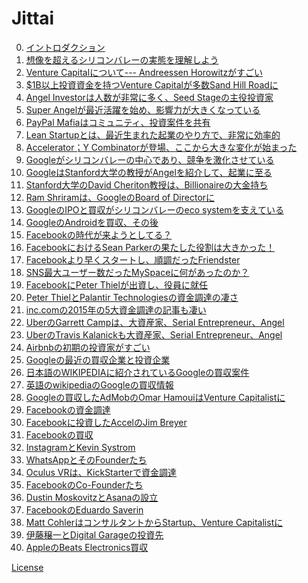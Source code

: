 # Jittai

0. <a href="https://github.com/hirokihori/Jittai/blob/master/intro.md">イントロダクション</a>
1. <a href="https://github.com/hirokihori/Jittai/blob/master/01.md">想像を超えるシリコンバレーの実態を理解しよう</a>
2. <a href="https://github.com/hirokihori/Jittai/blob/master/02.md">Venture Capitalについて--- Andreessen Horowitzがすごい</a>
3. <a href="https://github.com/hirokihori/Jittai/blob/master/03.md">$1B以上投資資金を持つVenture Capitalが多数Sand Hill Roadに</a>
4. <a href="https://github.com/hirokihori/Jittai/blob/master/04.md">Angel Investorは人数が非常に多く、Seed Stageの主役投資家</a>
5. <a href="https://github.com/hirokihori/Jittai/blob/master/05.md">Super Angelが最近活躍を始め、影響力が大きくなっている</a>
6. <a href="https://github.com/hirokihori/Jittai/blob/master/06.md">PayPal Mafiaはコミュニティ、投資案件を共有</a>
7. <a href="https://github.com/hirokihori/Jittai/blob/master/07.md">Lean Startupとは、最近生まれた起業のやり方で、非常に効率的</a>
8. <a href="https://github.com/hirokihori/Jittai/blob/master/08.md">Accelerator；Y Combinatorが登場、ここから大きな変化が始まった</a>
9. <a href="https://github.com/hirokihori/Jittai/blob/master/09.md">Googleがシリコンバレーの中心であり、競争を激化させている</a>
10. <a href="https://github.com/hirokihori/Jittai/blob/master/10.md">GoogleはStanford大学の教授がAngelを紹介して、起業に至る</a>
11. <a href="https://github.com/hirokihori/Jittai/blob/master/11.md">Stanford大学のDavid Cheriton教授は、Billionaireの大金持ち</a>
12. <a href="https://github.com/hirokihori/Jittai/blob/master/12.md">Ram Shriramは、GoogleのBoard of Directorに</a>
13. <a href="https://github.com/hirokihori/Jittai/blob/master/13.md">GoogleのIPOと買収がシリコンバレーのeco systemを支えている</a>
14. <a href="https://github.com/hirokihori/Jittai/blob/master/14.md">GoogleのAndroidを買収、その後</a>
15. <a href="https://github.com/hirokihori/Jittai/blob/master/15.md">Facebookの時代が来ようとしてる？</a>
16. <a href="https://github.com/hirokihori/Jittai/blob/master/16.md">FacebookにおけるSean Parkerの果たした役割は大きかった！</a>
17. <a href="https://github.com/hirokihori/Jittai/blob/master/17.md">Facebookより早くスタートし、順調だったFriendster</a>
18. <a href="https://github.com/hirokihori/Jittai/blob/master/18.md">SNS最大ユーザー数だったMySpaceに何があったのか？</a>
19. <a href="https://github.com/hirokihori/Jittai/blob/master/19.md">FacebookにPeter Thielが出資し、役員に就任</a>
20. <a href="https://github.com/hirokihori/Jittai/blob/master/20.md">Peter ThielとPalantir Technologiesの資金調達の凄さ</a>
21. <a href="https://github.com/hirokihori/Jittai/blob/master/21.md">inc.comの2015年の5大資金調達の記事も凄い</a>
22. <a href="https://github.com/hirokihori/Jittai/blob/master/22.md">UberのGarrett Campは、大資産家、Serial Entrepreneur、Angel</a>
23. <a href="https://github.com/hirokihori/Jittai/blob/master/23.md">UberのTravis Kalanickも大資産家、Serial Entrepreneur、Angel</a>
24. <a href="https://github.com/hirokihori/Jittai/blob/master/24.md">Airbnbの初期の投資家がすごい</a>
25. <a href="https://github.com/hirokihori/Jittai/blob/master/25.md">Googleの最近の買収企業と投資企業</a>
26. <a href="https://github.com/hirokihori/Jittai/blob/master/26.md">日本語のWIKIPEDIAに紹介されているGoogleの買収案件</a>
27. <a href="https://github.com/hirokihori/Jittai/blob/master/27.md">英語のwikipediaのGoogleの買収情報</a>
28. <a href="https://github.com/hirokihori/Jittai/blob/master/28.md">Googleの買収したAdMobのOmar HamouiはVenture Capitalistに</a>
29. <a href="https://github.com/hirokihori/Jittai/blob/master/29.md">Facebookの資金調達</a>
30. <a href="https://github.com/hirokihori/Jittai/blob/master/30.md">Facebookに投資したAccelのJim Breyer</a>
31. <a href="https://github.com/hirokihori/Jittai/blob/master/31.md">Facebookの買収</a>
32. <a href="https://github.com/hirokihori/Jittai/blob/master/32.md">InstagramとKevin Systrom</a>
33. <a href="https://github.com/hirokihori/Jittai/blob/master/33.md">WhatsAppとそのFounderたち</a>
34. <a href="https://github.com/hirokihori/Jittai/blob/master/34.md">Oculus VRは、KickStarterで資金調達</a>
35. <a href="https://github.com/hirokihori/Jittai/blob/master/35.md">FacebookのCo-Founderたち</a>
36. <a href="https://github.com/hirokihori/Jittai/blob/master/36.md">Dustin MoskovitzとAsanaの設立</a>
37. <a href="https://github.com/hirokihori/Jittai/blob/master/37.md">FacebookのEduardo Saverin</a>
38. <a href="https://github.com/hirokihori/Jittai/blob/master/38.md">Matt CohlerはコンサルタントからStartup、Venture Capitalistに</a>
39. <a href="https://github.com/hirokihori/Jittai/blob/master/39.md">伊藤穣一とDigital Garageの投資先</a>
40. <a href="https://github.com/hirokihori/Jittai/blob/master/40.md">AppleのBeats Electronics買収</a>

<a href="https://github.com/hirokihori/Jittai/blob/master/LICENSE">License</a>
